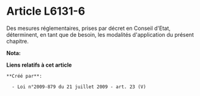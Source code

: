 # Article L6131-6

Des mesures réglementaires, prises par décret en Conseil d'Etat, déterminent, en tant que de besoin, les modalités
d'application du présent chapitre.

**Nota:**



**Liens relatifs à cet article**

	**Créé par**:

	  - Loi n°2009-879 du 21 juillet 2009 - art. 23 (V)
